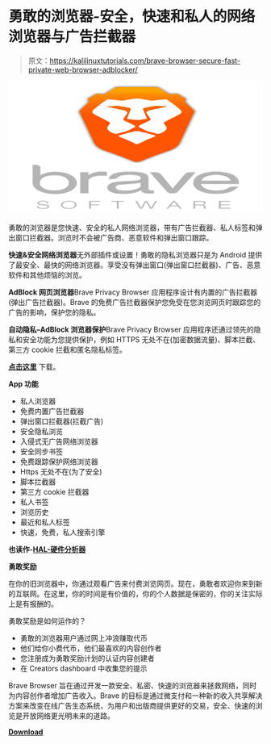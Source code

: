 # 勇敢的浏览器-安全，快速和私人的网络浏览器与广告拦截器

> 原文：<https://kalilinuxtutorials.com/brave-browser-secure-fast-private-web-browser-adblocker/>

[![Brave Browser – Secure, Fast & Private Web Browser with Adblocker](img//0681e069b146b2bb75e8e5dfeb9f06d3.png "Brave Browser – Secure, Fast & Private Web Browser with Adblocker")](https://1.bp.blogspot.com/-Pyuclf3FkmM/XdBS-_wh8dI/AAAAAAAADcw/twxravpsgzwgk7eep8ceIfJ-dGf8IrjTwCLcBGAsYHQ/s1600/Brave%2BBrowser%2B%25281%2529.png)

勇敢的浏览器是您快速、安全的私人网络浏览器，带有广告拦截器、私人标签和弹出窗口拦截器。浏览时不会被广告商、恶意软件和弹出窗口跟踪。

**快速&安全网络浏览器**无外部插件或设置！勇敢的隐私浏览器只是为 Android 提供了最安全、最快的网络浏览器。享受没有弹出窗口(弹出窗口拦截器)、广告、恶意软件和其他烦恼的浏览。

**AdBlock 网页浏览器**Brave Privacy Browser 应用程序设计有内置的广告拦截器(弹出广告拦截器)。Brave 的免费广告拦截器保护您免受在您浏览网页时跟踪您的广告的影响，保护您的隐私。

**自动隐私–AdBlock 浏览器保护**Brave Privacy Browser 应用程序还通过领先的隐私和安全功能为您提供保护，例如 HTTPS 无处不在(加密数据流量)、脚本拦截、第三方 cookie 拦截和匿名隐私标签。

**[点击这里](https://laptop-updates.brave.com/download/KIT903)** 下载。

**App 功能**

*   私人浏览器
*   免费内置广告拦截器
*   弹出窗口拦截器(拦截广告)
*   安全隐私浏览
*   入侵式无广告网络浏览器
*   安全同步书签
*   免费跟踪保护网络浏览器
*   Https 无处不在(为了安全)
*   脚本拦截器
*   第三方 cookie 拦截器
*   私人书签
*   浏览历史
*   最近和私人标签
*   快速，免费，私人搜索引擎

**也读作-[HAL-硬件分析器](https://kalilinuxtutorials.com/hal-hardware-analyzer/)**

**勇敢奖励**

在你的旧浏览器中，你通过观看广告来付费浏览网页。现在，勇敢者欢迎你来到新的互联网。在这里，你的时间是有价值的，你的个人数据是保密的，你的关注实际上是有报酬的。

勇敢奖励是如何运作的？

*   勇敢的浏览器用户通过网上冲浪赚取代币
*   他们给你小费代币，他们最喜欢的内容创作者
*   您注册成为勇敢奖励计划的认证内容创建者
*   在 Creators dashboard 中收集您的提示

Brave Browser 旨在通过开发一款安全、私密、快速的浏览器来拯救网络，同时为内容创作者增加广告收入。Brave 的目标是通过微支付和一种新的收入共享解决方案来改变在线广告生态系统，为用户和出版商提供更好的交易，安全、快速的浏览是开放网络更光明未来的道路。

[**Download**](https://brave.com/kit903)